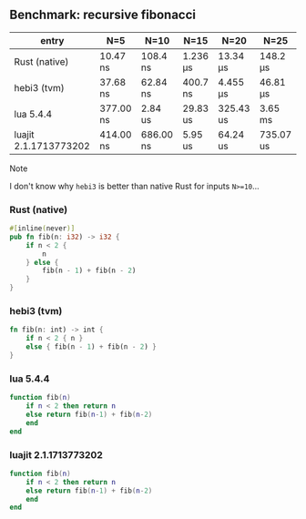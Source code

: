 ## Benchmark: recursive fibonacci

| entry                 | N=5       | N=10      | N=15     | N=20      | N=25      |
| --------------------- | --------- | --------- | -------- | --------- | --------- |
| Rust (native)         | 10.47 ns  | 108.4 ns  | 1.236 µs | 13.34 µs  | 148.2 µs  |
| hebi3 (tvm)           | 37.68 ns  | 62.84 ns  | 400.7 ns | 4.455 µs  | 46.81 µs  |
| lua 5.4.4             | 377.00 ns | 2.84 us   | 29.83 us | 325.43 us | 3.65 ms   |
| luajit 2.1.1713773202 | 414.00 ns | 686.00 ns | 5.95 us  | 64.24 us  | 735.07 us |

> [!NOTE]
> I don't know why `hebi3` is better than native Rust for inputs `N>=10`...

### Rust (native)
```rust
#[inline(never)]
pub fn fib(n: i32) -> i32 {
    if n < 2 {
        n
    } else {
        fib(n - 1) + fib(n - 2)
    }
}
```

### hebi3 (tvm)
```rust
fn fib(n: int) -> int {
    if n < 2 { n }
    else { fib(n - 1) + fib(n - 2) }
}
```

### lua 5.4.4
```lua
function fib(n)
    if n < 2 then return n
    else return fib(n-1) + fib(n-2)
    end
end
```

### luajit 2.1.1713773202
```lua
function fib(n)
    if n < 2 then return n
    else return fib(n-1) + fib(n-2)
    end
end
```

